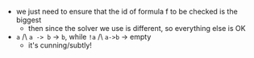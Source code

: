 - we just need to ensure that the id of formula f to be checked is the biggest
    - then since the solver we use is different, so everything else is OK
- `a` /\ `a -> b` -> `b`, while `!a` /\ `a->b` -> empty
    - it's cunning/subtly!
